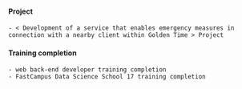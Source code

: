   #### Project
    - < Development of a service that enables emergency measures in connection with a nearby client within Golden Time > Project
  #### Training completion
    - web back-end developer training completion
    - FastCampus Data Science School 17 training completion
